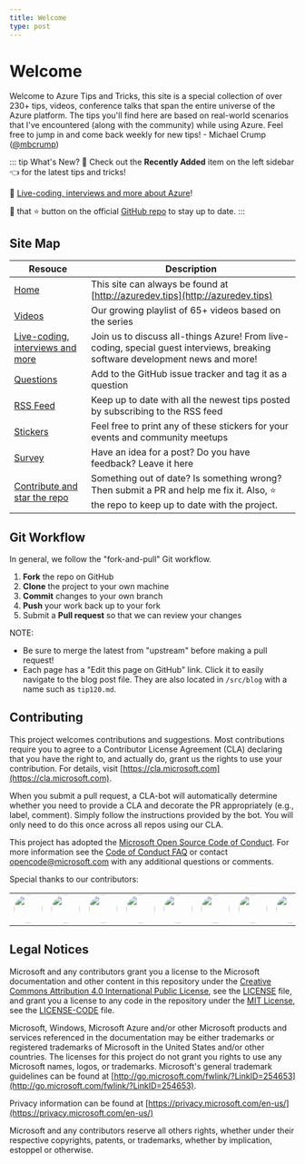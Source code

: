 ```yaml
---
title: Welcome
type: post
---
```


<style>
img {
 border-radius: 50%
}
</style>

# Welcome

Welcome to Azure Tips and Tricks, this site is a special collection of over 230+ tips, videos, conference talks that span the entire universe of the Azure platform. The tips you'll find here are based on real-world scenarios that I've encountered (along with the community) while using Azure. Feel free to jump in and come back weekly for new tips! - Michael Crump ([@mbcrump](https://twitter.com/mbcrump))

::: tip What's New?
:calendar: Check out the **Recently Added** item on the left sidebar :point_left: for the latest tips and tricks!

:unicorn: [Live-coding, interviews and more about Azure](https://twitch.tv/mbcrump?WT.mc_id=azure-azuredevtips-micrum)!

:punch: that :star: button on the official [GitHub repo](https://github.com/Microsoft/AzureTipsAndTricks/) to stay up to date.
:::

## Site Map

| Resouce                                                                                                                 | Description                                                                                                                                |
| ----------------------------------------------------------------------------------------------------------------------- | ------------------------------------------------------------------------------------------------------------------------------------------ |
| [Home](http://azuredev.tips)                                                                                            | This site can always be found at [http://azuredev.tips](http://azuredev.tips)                                                              |
| [Videos](http://videos.azuredev.tips)                                                                                   | Our growing playlist of 65+ videos based on the series                                                                                     |
| [Live-coding, interviews and more](https://twitch.tv/mbcrump?WT.mc_id=azure-azuredevtips-micrum)                        | Join us to discuss all-things Azure! From live-coding, special guest interviews, breaking software development news and more!              |
| [Questions](https://github.com/Microsoft/AzureTipsAndTricks/issues/new?assignees=&labels=&template=questions.md&title=) | Add to the GitHub issue tracker and tag it as a question                                                                                   |
| [RSS Feed](https://microsoft.github.io/AzureTipsAndTricks/rss.xml)                                                      | Keep up to date with all the newest tips posted by subscribing to the RSS feed                                                             |
| [Stickers](http://stickers.azuredev.tips)                                                                               | Feel free to print any of these stickers for your events and community meetups                                                             |
| [Survey](http://survey.azuredev.tips)                                                                                   | Have an idea for a post? Do you have feedback? Leave it here                                                                               |
| [Contribute and star the repo](https://github.com/Microsoft/AzureTipsAndTricks/)                                        | Something out of date? Is something wrong? Then submit a PR and help me fix it. Also, :star: the repo to keep up to date with the project. |

## Git Workflow

In general, we follow the "fork-and-pull" Git workflow.

1.  **Fork** the repo on GitHub
2.  **Clone** the project to your own machine
3.  **Commit** changes to your own branch
4.  **Push** your work back up to your fork
5.  Submit a **Pull request** so that we can review your changes

NOTE:

- Be sure to merge the latest from "upstream" before making a pull request!
- Each page has a "Edit this page on GitHub" link. Click it to easily navigate to the blog post file. They are also located in `/src/blog` with a name such as `tip120.md`.

## Contributing

This project welcomes contributions and suggestions. Most contributions require you to agree to a
Contributor License Agreement (CLA) declaring that you have the right to, and actually do, grant us
the rights to use your contribution. For details, visit [https://cla.microsoft.com](https://cla.microsoft.com).

When you submit a pull request, a CLA-bot will automatically determine whether you need to provide
a CLA and decorate the PR appropriately (e.g., label, comment). Simply follow the instructions
provided by the bot. You will only need to do this once across all repos using our CLA.

This project has adopted the [Microsoft Open Source Code of Conduct](https://opensource.microsoft.com/codeofconduct/).
For more information see the [Code of Conduct FAQ](https://opensource.microsoft.com/codeofconduct/faq/) or
contact [opencode@microsoft.com](mailto:opencode@microsoft.com) with any additional questions or comments.

Special thanks to our contributors:

<table>
  <tr>
    <td align="center">
        <a href="https://github.com/mbcrump">
            <img src="https://avatars1.githubusercontent.com/u/534885?s=400&v=4" width="50px;" alt=""/><br />
            <!-- <sub>
                <b>Michael Crump</b>
            </sub> -->
        </a>
    </td>
    <td align="center">
        <a href="https://github.com/vaheminasyan2">
            <img src="https://avatars0.githubusercontent.com/u/32709965?s=400&v=4" width="50px;" alt=""/><br />
        </a>
    </td>
     <td align="center">
        <a href="https://github.com/theheatDK">
            <img src="https://avatars2.githubusercontent.com/u/17799567?s=400&v=4" width="50px;" alt=""/><br />
        </a>
    </td>
    <td align="center">
        <a href="https://github.com/vuder">
            <img src="https://avatars0.githubusercontent.com/u/1086665?s=400&v=4" width="50px;" alt=""/><br />
        </a>
    </td>
    <td align="center">
        <a href="https://github.com/uneedgo">
            <img src="https://avatars2.githubusercontent.com/u/59988192?s=400&v=4" width="50px;" alt=""/><br />
        </a>
    </td>
    <td align="center">
        <a href="https://github.com/tosokr">
            <img src="https://avatars0.githubusercontent.com/u/1630501?s=400&v=4" width="50px;" alt=""/><br />
        </a>
    </td>
    <td align="center">
        <a href="https://github.com/tomkerkhove">
            <img src="https://avatars2.githubusercontent.com/u/4345663?s=400&v=4" width="50px;" alt=""/><br />
        </a>
    </td>
    <td align="center">
        <a href="https://github.com/metin">
            <img src="https://avatars3.githubusercontent.com/u/28767?s=400&v=4" width="50px;" alt=""/><br />
        </a>
    </td>
    <td align="center">
        <a href="https://github.com/kyleburnsdev">
            <img src="https://avatars1.githubusercontent.com/u/31851557?s=400&v=4" width="50px;" alt=""/><br />
        </a>
    </td>
    <td align="center">
        <a href="https://github.com/helderpinto">
            <img src="https://avatars0.githubusercontent.com/u/10661605?s=400&v=4" width="50px;" alt=""/><br />
        </a>
    </td>
    <td align="center">
        <a href="https://github.com/TimSmith714">
            <img src="https://avatars3.githubusercontent.com/u/2846298?s=400&v=4" width="50px;" alt=""/><br />
        </a>
    </td>
    <td align="center">
        <a href="https://github.com/Jeff-Jerousek">
            <img src="https://avatars3.githubusercontent.com/u/1041099?s=400&v=4" width="50px;" alt=""/><br />
        </a>
    </td>
    <td align="center">
        <a href="https://github.com/BeigeBadger">
            <img src="https://avatars0.githubusercontent.com/u/8124536?s=400&v=4" width="50px;" alt=""/><br />
        </a>
    </td>
    <td align="center">
        <a href="https://github.com/AzureMentor">
            <img src="https://avatars3.githubusercontent.com/u/30055505?s=400&v=4" width="50px;" alt=""/><br />
        </a>
    </td>

  </tr>
</table>

## Legal Notices

Microsoft and any contributors grant you a license to the Microsoft documentation and other content
in this repository under the [Creative Commons Attribution 4.0 International Public License](https://creativecommons.org/licenses/by/4.0/legalcode),
see the [LICENSE](https://github.com/Microsoft/AzureTipsAndTricks/blob/master/LICENSE.txt) file, and grant you a license to any code in the repository under the [MIT License](https://opensource.org/licenses/MIT), see the
[LICENSE-CODE](https://github.com/Microsoft/AzureTipsAndTricks/blob/master/LICENSE-CODE.txt) file.

Microsoft, Windows, Microsoft Azure and/or other Microsoft products and services referenced in the documentation
may be either trademarks or registered trademarks of Microsoft in the United States and/or other countries.
The licenses for this project do not grant you rights to use any Microsoft names, logos, or trademarks.
Microsoft's general trademark guidelines can be found at [http://go.microsoft.com/fwlink/?LinkID=254653](http://go.microsoft.com/fwlink/?LinkID=254653).

Privacy information can be found at [https://privacy.microsoft.com/en-us/](https://privacy.microsoft.com/en-us/)

Microsoft and any contributors reserve all others rights, whether under their respective copyrights, patents,
or trademarks, whether by implication, estoppel or otherwise.
